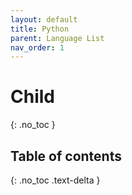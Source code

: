 ```yaml
---
layout: default
title: Python
parent: Language List
nav_order: 1
---
```


# Child
{: .no_toc }

## Table of contents
{: .no_toc .text-delta }
